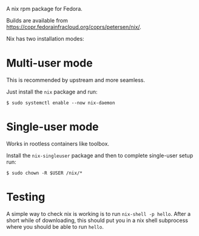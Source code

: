 A nix rpm package for Fedora.

Builds are available from <https://copr.fedorainfracloud.org/coprs/petersen/nix/>.

Nix has two installation modes:

# Multi-user mode

This is recommended by upstream and more seamless.

Just install the `nix` package and run:
```
$ sudo systemctl enable --now nix-daemon
```

# Single-user mode

Works in rootless containers like toolbox.

Install the `nix-singleuser` package
and then to complete single-user setup run:
```
$ sudo chown -R $USER /nix/*
```

# Testing

A simple way to check nix is working is to run `nix-shell -p hello`.
After a short while of downloading, this should put you in
a nix shell subprocess where you should be able to run `hello`.
